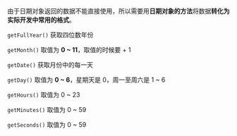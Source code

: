由于日期对象返回的数据不能直接使用，所以需要用**日期对象的方法**将数据**转化为实际开发中常用的格式**。

`getFullYear()` 获取四位数年份

`getMonth()` 取值为 **0 ~ 11**，取值的时候要 + 1

`getDate()` 获取月份中的每一天

`getDay()` 取值为 **0 ~ 6**，星期天是 0，周一至周六是 1 ~ 6

`getHours()` 取值为 0 ~ 23

`getMinutes()` 取值为 0 ~ 59

`getSeconds()` 取值为 0 ~ 59

